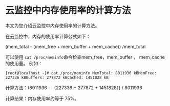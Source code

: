 # 云监控中内存使用率的计算方法

本文为您介绍云监控中内存使用率的计算方法。

在云监控中，内存的使用率计算公式如下：

\(mem\_total - \(mem\_free + mem\_buffer + mem\_cache\)\) /mem\_total

可以使用 `cat /proc/meminfo`命令检查mem\_free，mem\_buffer ， mem\_cache的使用量。 例如：

```
[root@localhost ~]# cat /proc/meminfo MemTotal: 8011936 kBMemFree: 227336 kBBuffers: 277872 kBCached: 1451828 kB
```

计算方法：\(8011936 - （227336 + 277872 + 1451828）\) / 8011936

计算结果：内存使用率约等于 75%。

